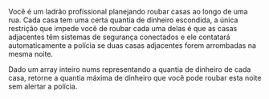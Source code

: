 Você é um ladrão profissional planejando roubar casas ao longo de uma rua. Cada casa tem uma certa quantia de dinheiro escondida, a única restrição que impede você de roubar cada uma delas é que as casas adjacentes têm sistemas de segurança conectados e ele contatará automaticamente a polícia se duas casas adjacentes forem arrombadas na mesma noite.

Dado um array inteiro nums representando a quantia de dinheiro de cada casa, retorne a quantia máxima de dinheiro que você pode roubar esta noite sem alertar a polícia.